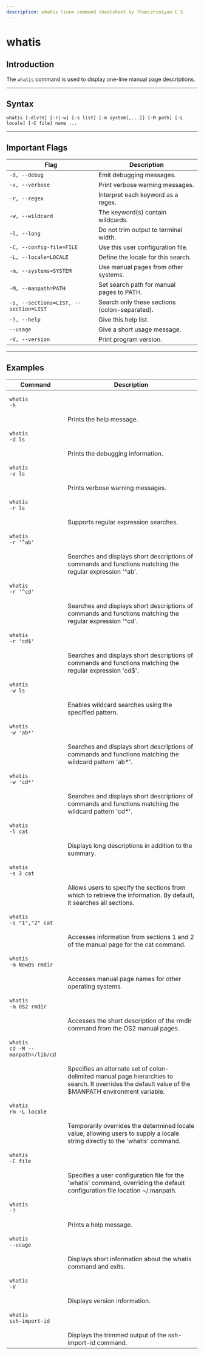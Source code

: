 ```yaml
---
description: whatis linux command cheatsheet by Thamizhiniyan C S
---
```


# whatis

## Introduction

The `whatis` command is used to display one-line manual page descriptions.

***

## Syntax

`whatis [-dlv?V] [-r|-w] [-s list] [-m system[,...]] [-M path] [-L locale] [-C file] name ...`

***

## Important Flags

| Flag                                  | Description                                   |
| ------------------------------------- | --------------------------------------------- |
| `-d, --debug`                         | Emit debugging messages.                      |
| `-v, --verbose`                       | Print verbose warning messages.               |
| `-r, --regex`                         | Interpret each keyword as a regex.            |
| `-w, --wildcard`                      | The keyword(s) contain wildcards.             |
| `-l, --long`                          | Do not trim output to terminal width.         |
| `-C, --config-file=FILE`              | Use this user configuration file.             |
| `-L, --locale=LOCALE`                 | Define the locale for this search.            |
| `-m, --systems=SYSTEM`                | Use manual pages from other systems.          |
| `-M, --manpath=PATH`                  | Set search path for manual pages to PATH.     |
| `-s, --sections=LIST, --section=LIST` | Search only these sections (colon-separated). |
| `-?, --help`                          | Give this help list.                          |
| `--usage`                             | Give a short usage message.                   |
| `-V, --version`                       | Print program version.                        |

***

## Examples

| Command                                                                                                              | Description                                                                                                                                           |
| -------------------------------------------------------------------------------------------------------------------- | ----------------------------------------------------------------------------------------------------------------------------------------------------- |
| <pre class="language-bash" data-overflow="wrap"><code class="lang-bash">whatis -h
</code></pre>                      | Prints the help message.                                                                                                                              |
| <pre class="language-bash" data-overflow="wrap"><code class="lang-bash">whatis -d ls
</code></pre>                   | Prints the debugging information.                                                                                                                     |
| <pre class="language-bash" data-overflow="wrap"><code class="lang-bash">whatis -v ls
</code></pre>                   | Prints verbose warning messages.                                                                                                                      |
| <pre class="language-bash" data-overflow="wrap"><code class="lang-bash">whatis -r ls
</code></pre>                   | Supports regular expression searches.                                                                                                                 |
| <pre class="language-bash" data-overflow="wrap"><code class="lang-bash">whatis -r '^ab'
</code></pre>                | Searches and displays short descriptions of commands and functions matching the regular expression '^ab'.                                             |
| <pre class="language-bash" data-overflow="wrap"><code class="lang-bash">whatis -r '^cd'
</code></pre>                | Searches and displays short descriptions of commands and functions matching the regular expression '^cd'.                                             |
| <pre class="language-bash" data-overflow="wrap"><code class="lang-bash">whatis -r 'cd$'
</code></pre>                | Searches and displays short descriptions of commands and functions matching the regular expression 'cd$'.                                             |
| <pre class="language-bash" data-overflow="wrap"><code class="lang-bash">whatis -w ls
</code></pre>                   | Enables wildcard searches using the specified pattern.                                                                                                |
| <pre class="language-bash" data-overflow="wrap"><code class="lang-bash">whatis -w 'ab*'
</code></pre>                | Searches and displays short descriptions of commands and functions matching the wildcard pattern 'ab\*'.                                              |
| <pre class="language-bash" data-overflow="wrap"><code class="lang-bash">whatis -w 'cd*'
</code></pre>                | Searches and displays short descriptions of commands and functions matching the wildcard pattern 'cd\*'.                                              |
| <pre class="language-bash" data-overflow="wrap"><code class="lang-bash">whatis -l cat
</code></pre>                  | Displays long descriptions in addition to the summary.                                                                                                |
| <pre class="language-bash" data-overflow="wrap"><code class="lang-bash">whatis -s 3 cat
</code></pre>                | Allows users to specify the sections from which to retrieve the information. By default, it searches all sections.                                    |
| <pre class="language-bash" data-overflow="wrap"><code class="lang-bash">whatis -s "1","2" cat
</code></pre>          | Accesses information from sections 1 and 2 of the manual page for the cat command.                                                                    |
| <pre class="language-bash" data-overflow="wrap"><code class="lang-bash">whatis -m NewOS rmdir
</code></pre>          | Accesses manual page names for other operating systems.                                                                                               |
| <pre class="language-bash" data-overflow="wrap"><code class="lang-bash">whatis -m OS2 rmdir
</code></pre>            | Accesses the short description of the rmdir command from the OS2 manual pages.                                                                        |
| <pre class="language-bash" data-overflow="wrap"><code class="lang-bash">whatis cd -M --manpath=/lib/cd
</code></pre> | Specifies an alternate set of colon-delimited manual page hierarchies to search. It overrides the default value of the $MANPATH environment variable. |
| <pre class="language-bash" data-overflow="wrap"><code class="lang-bash">whatis rm -L locale
</code></pre>            | Temporarily overrides the determined locale value, allowing users to supply a locale string directly to the 'whatis' command.                         |
| <pre class="language-bash" data-overflow="wrap"><code class="lang-bash">whatis -C file
</code></pre>                 | Specifies a user configuration file for the 'whatis' command, overriding the default configuration file location \~/.manpath.                         |
| <pre class="language-bash" data-overflow="wrap"><code class="lang-bash">whatis -?
</code></pre>                      | Prints a help message.                                                                                                                                |
| <pre class="language-bash" data-overflow="wrap"><code class="lang-bash">whatis --usage
</code></pre>                 | Displays short information about the whatis command and exits.                                                                                        |
| <pre class="language-bash" data-overflow="wrap"><code class="lang-bash">whatis -V
</code></pre>                      | Displays version information.                                                                                                                         |
| <pre class="language-bash" data-overflow="wrap"><code class="lang-bash">whatis ssh-import-id
</code></pre>           | Displays the trimmed output of the ssh-import-id command.                                                                                             |

